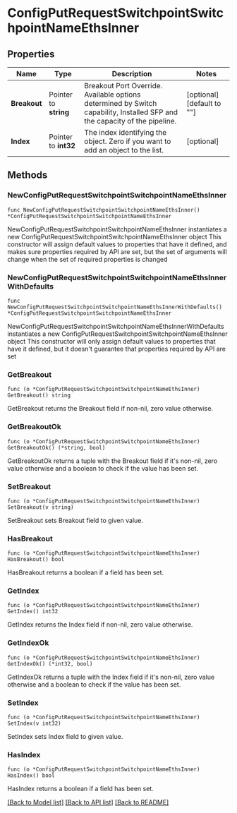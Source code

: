 # ConfigPutRequestSwitchpointSwitchpointNameEthsInner

## Properties

Name | Type | Description | Notes
------------ | ------------- | ------------- | -------------
**Breakout** | Pointer to **string** | Breakout Port Override. Available options determined by Switch capability, Installed SFP and the capacity of the pipeline. | [optional] [default to ""]
**Index** | Pointer to **int32** | The index identifying the object. Zero if you want to add an object to the list. | [optional] 

## Methods

### NewConfigPutRequestSwitchpointSwitchpointNameEthsInner

`func NewConfigPutRequestSwitchpointSwitchpointNameEthsInner() *ConfigPutRequestSwitchpointSwitchpointNameEthsInner`

NewConfigPutRequestSwitchpointSwitchpointNameEthsInner instantiates a new ConfigPutRequestSwitchpointSwitchpointNameEthsInner object
This constructor will assign default values to properties that have it defined,
and makes sure properties required by API are set, but the set of arguments
will change when the set of required properties is changed

### NewConfigPutRequestSwitchpointSwitchpointNameEthsInnerWithDefaults

`func NewConfigPutRequestSwitchpointSwitchpointNameEthsInnerWithDefaults() *ConfigPutRequestSwitchpointSwitchpointNameEthsInner`

NewConfigPutRequestSwitchpointSwitchpointNameEthsInnerWithDefaults instantiates a new ConfigPutRequestSwitchpointSwitchpointNameEthsInner object
This constructor will only assign default values to properties that have it defined,
but it doesn't guarantee that properties required by API are set

### GetBreakout

`func (o *ConfigPutRequestSwitchpointSwitchpointNameEthsInner) GetBreakout() string`

GetBreakout returns the Breakout field if non-nil, zero value otherwise.

### GetBreakoutOk

`func (o *ConfigPutRequestSwitchpointSwitchpointNameEthsInner) GetBreakoutOk() (*string, bool)`

GetBreakoutOk returns a tuple with the Breakout field if it's non-nil, zero value otherwise
and a boolean to check if the value has been set.

### SetBreakout

`func (o *ConfigPutRequestSwitchpointSwitchpointNameEthsInner) SetBreakout(v string)`

SetBreakout sets Breakout field to given value.

### HasBreakout

`func (o *ConfigPutRequestSwitchpointSwitchpointNameEthsInner) HasBreakout() bool`

HasBreakout returns a boolean if a field has been set.

### GetIndex

`func (o *ConfigPutRequestSwitchpointSwitchpointNameEthsInner) GetIndex() int32`

GetIndex returns the Index field if non-nil, zero value otherwise.

### GetIndexOk

`func (o *ConfigPutRequestSwitchpointSwitchpointNameEthsInner) GetIndexOk() (*int32, bool)`

GetIndexOk returns a tuple with the Index field if it's non-nil, zero value otherwise
and a boolean to check if the value has been set.

### SetIndex

`func (o *ConfigPutRequestSwitchpointSwitchpointNameEthsInner) SetIndex(v int32)`

SetIndex sets Index field to given value.

### HasIndex

`func (o *ConfigPutRequestSwitchpointSwitchpointNameEthsInner) HasIndex() bool`

HasIndex returns a boolean if a field has been set.


[[Back to Model list]](../README.md#documentation-for-models) [[Back to API list]](../README.md#documentation-for-api-endpoints) [[Back to README]](../README.md)



